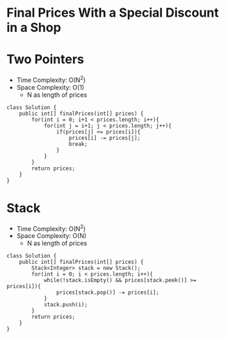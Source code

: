 # Final Prices With a Special Discount in a Shop

# Two Pointers

- Time Complexity: O(N<sup>2</sup>)
- Space Complexity: O(1)
  - N as length of prices

```
class Solution {
    public int[] finalPrices(int[] prices) {
        for(int i = 0; i+1 < prices.length; i++){
            for(int j = i+1; j < prices.length; j++){
                if(prices[j] <= prices[i]){
                    prices[i] -= prices[j];
                    break;
                }
            }
        }
        return prices;
    }
}
```

# Stack

- Time Complexity: O(N<sup>2</sup>)
- Space Complexity: O(N)
  - N as length of prices

```
class Solution {
    public int[] finalPrices(int[] prices) {
        Stack<Integer> stack = new Stack();
        for(int i = 0; i < prices.length; i++){
            while(!stack.isEmpty() && prices[stack.peek()] >= prices[i]){
                prices[stack.pop()] -= prices[i];
            }
            stack.push(i);
        }
        return prices;
    }
}
```
